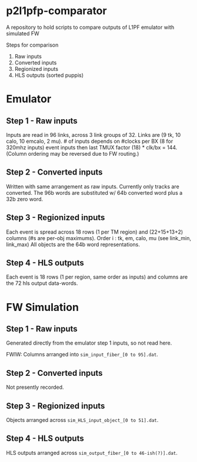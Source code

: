 # p2l1pfp-comparator
A repository to hold scripts to compare outputs of L1PF emulator with simulated FW


Steps for comparison
1. Raw inputs
2. Converted inputs
3. Regionized inputs
4. HLS outputs (sorted puppis)


# Emulator

## Step 1 - Raw inputs
Inputs are read in 96 links, across 3 link groups of 32.
Links are (9 tk, 10 calo, 10 emcalo, 2 mu).
\# of inputs depends on #clocks per BX (8 for 320mhz inputs)
event inputs then last TMUX factor (18) * clk/bx = 144.
(Column ordering may be reversed due to FW routing.)

## Step 2 - Converted inputs
Written with same arrangement as raw inputs.
Currently only tracks are converted.
The 96b words are substituted w/ 64b converted word 
plus a 32b zero word.

## Step 3 - Regionized inputs
Each event is spread across 18 rows (1 per TM region)
and (22+15+13+2) columns (#s are per-obj maximums).
Order i : tk, em, calo, mu (see link_min, link_max)
All objects are the 64b word representations.

## Step 4 - HLS outputs
Each event is 18 rows (1 per region, same order as inputs)
and columns are the 72 hls output data-words.


# FW Simulation

## Step 1 - Raw inputs
Generated directly from the emulator step 1 inputs, so not read here.

FWIW: Columns arranged into `sim_input_fiber_[0 to 95].dat`.

## Step 2 - Converted inputs
Not presently recorded.

## Step 3 - Regionized inputs
Objects arranged across `sim_HLS_input_object_[0 to 51].dat`.

## Step 4 - HLS outputs
HLS outputs arranged across `sim_output_fiber_[0 to 46-ish(?)].dat`.

